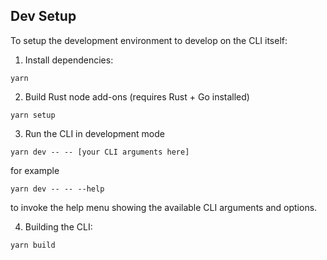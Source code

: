 ## Dev Setup

To setup the development environment to develop on the CLI itself:

1. Install dependencies:

```
yarn
```

2. Build Rust node add-ons (requires Rust + Go installed)

```
yarn setup
```

3. Run the CLI in development mode

```
yarn dev -- -- [your CLI arguments here]

```

for example

```
yarn dev -- -- --help
```

to invoke the help menu showing the available CLI arguments and options.

4. Building the CLI:

```
yarn build
```
